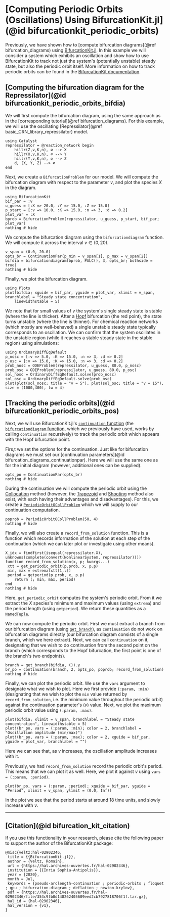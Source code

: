 # [Computing Periodic Orbits (Oscillations) Using BifurcationKit.jl](@id bifurcationkit_periodic_orbits)
Previously, we have shown how to [compute bifurcation diagrams](@ref bifurcation_diagrams) using [BifurcationKit.jl](https://github.com/bifurcationkit/BifurcationKit.jl). In this example we will consider a system which exhibits an oscillation and show how to use BifurcationKit to track not just the system's (potentially unstable) steady state, but also the periodic orbit itself. More information on how to track periodic orbits can be found in the [BifurcationKit documentation](https://bifurcationkit.github.io/BifurcationKitDocs.jl/stable/periodicOrbit/).

## [Computing the bifurcation diagram for the Repressilator](@id bifurcationkit_periodic_orbits_bifdia)
We will first compute the bifurcation diagram, using the same approach as in the [corresponding tutorial](@ref bifurcation_diagrams). For this example, we will use the oscillating [Repressilator](@ref basic_CRN_library_repressilator) model.
```@example bifurcationkit_periodic_orbits
using Catalyst
repressilator = @reaction_network begin
    hillr(Z,v,K,n), ∅ --> X
    hillr(X,v,K,n), ∅ --> Y
    hillr(Y,v,K,n), ∅ --> Z
    d, (X, Y, Z) --> ∅
end
```
Next, we create a `BifurcationProblem` for our model. We will compute the bifurcation diagram with respect to the parameter $v$, and plot the species $X$ in the diagram.
```@example bifurcationkit_periodic_orbits
using BifurcationKit
bif_par = :v
u_guess = [:X => 20.0, :Y => 15.0, :Z => 15.0]
p_start = [:v => 10.0, :K => 15.0, :n => 3, :d => 0.2]
plot_var = :X
bprob = BifurcationProblem(repressilator, u_guess, p_start, bif_par; plot_var)
nothing # hide
```
We compute the bifurcation diagram using the `bifurcationdiagram` function. We will compute it across the interval $v \in (0,20)$.
```@example bifurcationkit_periodic_orbits
v_span = (0.0, 20.0)
opts_br = ContinuationPar(p_min = v_span[1], p_max = v_span[2])
bifdia = bifurcationdiagram(bprob, PALC(), 3, opts_br; bothside = true)
nothing # hide
```
Finally, we plot the bifurcation diagram.
```@example bifurcationkit_periodic_orbits
using Plots
plot(bifdia; xguide = bif_par, yguide = plot_var, xlimit = v_span, branchlabel = "Steady state concentration",
    linewidthstable = 5)
```
We note that for small values of $v$ the system's single steady state is stable (where the line is thicker). After a [Hopf](https://en.wikipedia.org/wiki/Hopf_bifurcation) bifurcation (the red point), the state turns unstable (where the line is thinner). For chemical reaction networks (which mostly are well-behaved) a single unstable steady state typically corresponds to an oscillation. We can confirm that the system oscillates in the unstable region (while it reaches a stable steady state in the stable region) using simulations:
```@example bifurcationkit_periodic_orbits
using OrdinaryDiffEqDefault
p_nosc = [:v => 5.0, :K => 15.0, :n => 3, :d => 0.2]
p_osc = [:v => 15.0, :K => 15.0, :n => 3, :d => 0.2]
prob_nosc = ODEProblem(repressilator, u_guess, 80.0, p_nosc)
prob_osc = ODEProblem(repressilator, u_guess, 80.0, p_osc)
sol_nosc = OrdinaryDiffEqDefault.solve(prob_nosc)
sol_osc = OrdinaryDiffEqDefault.solve(prob_osc)
plot(plot(sol_nosc; title = "v = 5"), plot(sol_osc; title = "v = 15"), size = (1000,400), lw = 4)
```

## [Tracking the periodic orbits](@id bifurcationkit_periodic_orbits_pos)
Next, we will use BifurcationKit.jl's [`continuation` function](https://bifurcationkit.github.io/BifurcationKitDocs.jl/dev/library/#BifurcationKit.continuation) (the [`bifurcationdiagram` function](https://bifurcationkit.github.io/BifurcationKitDocs.jl/dev/library/#BifurcationKit.bifurcationdiagram), which we previously have used, works by calling `continuation` recursively) to track the periodic orbit which appears with the Hopf bifurcation point.

Firs,t we set the options for the continuation. Just like for bifurcation diagrams we must set our [continuation parameters](@id bifurcation_diagrams_continuationpar). Here we will use the same one as for the initial diagram (however, additional ones can be supplied).
```@example bifurcationkit_periodic_orbits
opts_po = ContinuationPar(opts_br)
nothing # hide
```
During the continuation we will compute the periodic orbit using the [Collocation](https://bifurcationkit.github.io/BifurcationKitDocs.jl/stable/periodicOrbit/#Collocation-method) method (however, the [Trapezoid](https://bifurcationkit.github.io/BifurcationKitDocs.jl/stable/periodicOrbit/#Trapezoid-method) and [Shooting](https://bifurcationkit.github.io/BifurcationKitDocs.jl/stable/periodicOrbit/#Shooting-method) method also exist, with each having their advantages and disadvantages). For this, we create a [`PeriodicOrbitOCollProblem`](https://bifurcationkit.github.io/BifurcationKitDocs.jl/stable/library/#BifurcationKit.PeriodicOrbitOCollProblem) which we will supply to our continuation computation.
```@example bifurcationkit_periodic_orbits
poprob = PeriodicOrbitOCollProblem(50, 4)
nothing # hide
```
Finally, we will also create a `record_from_solution` function. This is a function which records information of the solution at each step of the continuation (which we can later plot or investigate using other means).
```@example bifurcationkit_periodic_orbits
X_idx = findfirst(isequal(repressilator.X), unknowns(complete(convert(NonlinearSystem, repressilator))))
function record_from_solution(x, p; kwargs...)
 xtt = get_periodic_orbit(p.prob, x, p.p)
 min, max = extrema(xtt[1,:])
 period = getperiod(p.prob, x, p.p)
    return (; min, max, period)
end
nothing # hide
```
Here, `get_periodic_orbit` computes the system's periodic orbit. From it we extract the $X$ species's minimum and maximum values (using `extrema`) and the period length (using `getperiod`). We return these quantities as a [`NamedTuple`](https://docs.julialang.org/en/v1/base/base/#Core.NamedTuple).

We can now compute the periodic orbit. First we must extract a branch from our bifurcation diagram (using [`get_branch`](https://bifurcationkit.github.io/BifurcationKitDocs.jl/stable/library/#BifurcationKit.get_branch)), as `continuation` do not work on bifurcation diagrams directly (our bifurcation diagram consists of a single branch, which we here extract). Next, we can call `continuation` on it, designating that we wish to do continuation from the second point on the branch (which corresponds to the Hopf bifurcation, the first point is one of the branch's two endpoints).
```@example bifurcationkit_periodic_orbits
branch = get_branch(bifdia, ()).γ
br_po = continuation(branch, 2, opts_po, poprob; record_from_solution)
nothing # hide
```
Finally, we can plot the periodic orbit. We use the `vars` argument to designate what we wish to plot. Here we first provide `(:param, :min)` (designating that we wish to plot the `min` value returned by `record_from_solution`, i.e. the minimum value throughout the periodic orbit) against the continuation parameter's ($v$) value. Next, we plot the maximum periodic orbit value using `(:param, :max)`.
```@example bifurcationkit_periodic_orbits
plot(bifdia; xlimit = v_span, branchlabel = "Steady state concentration", linewidthstable = 5)
plot!(br_po, vars = (:param, :min); color = 2, branchlabel = "Oscillation amplitude (min/max)")
plot!(br_po, vars = (:param, :max); color = 2, xguide = bif_par, yguide = plot_var, branchlabel = "")
```
Here we can see that, as $v$ increases, the oscillation amplitude increases with it.

Previously, we had `record_from_solution` record the periodic orbit's period. This means that we can plot it as well. Here, we plot it against $v$ using `vars = (:param, :period)`.
```@example bifurcationkit_periodic_orbits
plot(br_po, vars = (:param, :period); xguide = bif_par, yguide = "Period", xlimit = v_span, ylimit = (0.0, Inf))
```
In the plot we see that the period starts at around $18$ time units, and slowly increase with $v$.


---
## [Citation](@id bifurcation_kit_citation)
If you use this functionality in your research, please cite the following paper to support the author of the BifurcationKit package:
```
@misc{veltz:hal-02902346,
 title = {{BifurcationKit.jl}},
 author = {Veltz, Romain},
 url = {https://hal.archives-ouvertes.fr/hal-02902346},
 institution = {{Inria Sophia-Antipolis}},
 year = {2020},
 month = Jul,
 keywords = {pseudo-arclength-continuation ; periodic-orbits ; floquet ; gpu ; bifurcation-diagram ; deflation ; newton-krylov},
 pdf = {https://hal.archives-ouvertes.fr/hal-02902346/file/354c9fb0d148262405609eed2cb7927818706f1f.tar.gz},
 hal_id = {hal-02902346},
 hal_version = {v1},
}
```